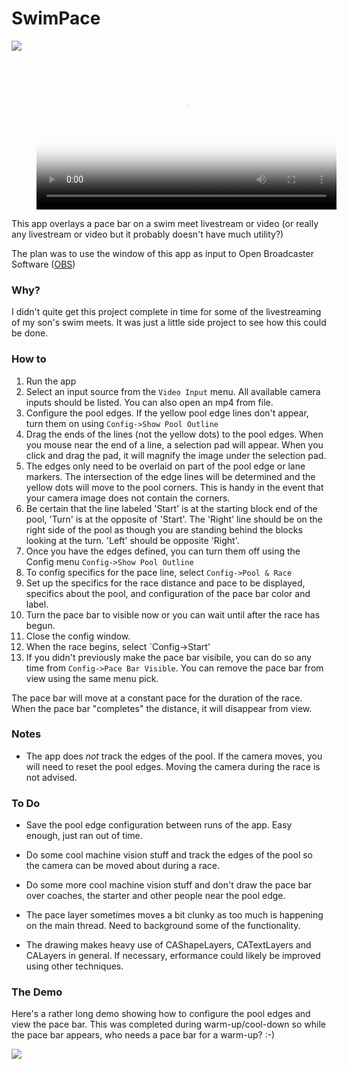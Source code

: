 # SwimPace

[![](http://squarepisoftware.com/wp-content/uploads/swimpacedemo2.png)](https://vimeo.com/522432679)

<figure class="video_container">
  <video width="480" controls="true" allowfullscreen="false" poster="http://squarepisoftware.com/wp-content/uploads/swimpacedemo2.png">
    <source src="http://squarepisoftware.com/wp-content/uploads/swimpacedemo.mp4" type="video/mp4">
  </video>
</figure>

This app overlays a pace bar on a swim meet livestream or video (or really any livestream or video but it probably doesn't have much utility?)

The plan was to use the window of this app as input to Open Broadcaster Software ([OBS](https://obsproject.com)) 

### Why?

I didn't quite get this project complete in time for some of the livestreaming of my son's swim meets.  It was just a little side project to see how this could be done.

### How to 

1. Run the app
2. Select an input source from the `Video Input` menu.  All available camera inputs should be listed.  You can also open an mp4 from file.
3. Configure the pool edges.  If the yellow pool edge lines don't appear, turn them on using `Config->Show Pool Outline`
4. Drag the ends of the lines (not the yellow dots) to the pool edges.  When you mouse near the end of a line, a selection pad will appear.  When you click and drag the pad, it will magnify the image under the selection pad. 
5. The edges only need to be overlaid on part of the pool edge or lane markers.  The intersection of the edge lines will be determined and the yellow dots will move to the pool corners.  This is handy in the event that your camera image does not contain the corners.
6. Be certain that the line labeled 'Start' is at the starting block end of the pool, 'Turn' is at the opposite of 'Start'.  The 'Right' line should be on the right side of the pool as though you are standing behind the blocks looking at the turn. 'Left' should be opposite 'Right'.
5. Once you have the edges defined, you can turn them off using the Config menu `Config->Show Pool Outline`
6. To config specifics for the pace line, select `Config->Pool & Race`
7. Set up the specifics for the race distance and pace to be displayed, specifics about the pool, and configuration of the pace bar color and label.  
8. Turn the pace bar to visible now or you can wait until after the race has begun.
9. Close the config window.
10. When the race begins, select `Config->Start'
11. If you didn't previously make the pace bar visibile, you can do so any time from `Config->Pace Bar Visible`. You can remove the pace bar from view using the same menu pick.

The pace bar will move at a constant pace for the duration of the race.  When the pace bar "completes" the distance, it will disappear from view.

### Notes

* The app does *not* track the edges of the pool.  If the camera moves, you will need to reset the pool edges.  Moving the camera during the race is not advised.

### To Do

* Save the pool edge configuration between runs of the app.  Easy enough, just ran out of time.

* Do some cool machine vision stuff and track the edges of the pool so the camera can be moved about during a race.

* Do some more cool machine vision stuff and don't draw the pace bar over coaches, the starter and other people near the pool edge.

* The pace layer sometimes moves a bit clunky as too much is happening on the main thread.  Need to background some of the functionality.

* The drawing makes heavy use of CAShapeLayers, CATextLayers and CALayers in general.  If necessary, erformance could likely be improved using other techniques.

### The Demo

Here's a rather long demo showing how to configure the pool edges and view the pace bar.  This was completed during warm-up/cool-down so while the pace bar appears, who needs a pace bar for a warm-up? :-)

[![](http://squarepisoftware.com/wp-content/uploads/swimpacedemo.png)](https://vimeo.com/522432679)

